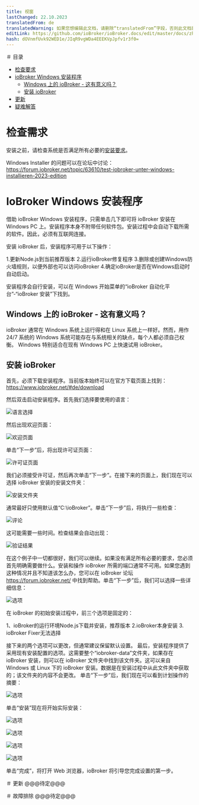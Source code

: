 ```yaml
---
title: 视窗
lastChanged: 22.10.2023
translatedFrom: de
translatedWarning: 如果您想编辑此文档，请删除“translatedFrom”字段，否则此文档将再次自动翻译
editLink: https://github.com/ioBroker/ioBroker.docs/edit/master/docs/zh-cn/install/windows.md
hash: dOVnmfUvk92WED1e/JIqR9vgWDa4EEEKVpJpfv1r3f0=
---
```

＃ 目录
- [检查要求](#check-requirements)
- [ioBroker Windows 安装程序](#the-iobroker-windows-installer )
  - [Windows 上的 ioBroker - 这有意义吗？](#iobroker-on-windows---这有任何意义吗)
  - [安装 ioBroker](#iobroker-install )
- [更新](#更新)
- [疑难解答](#疑难解答)

# 检查需求
安装之前，请检查系统是否满足所有必要的[安装要求](./requirements.md)。

Windows Installer 的问题可以在论坛中讨论：https://forum.iobroker.net/topic/63610/test-iobroker-unter-windows-installieren-2023-edition

# IoBroker Windows 安装程序
借助 ioBroker Windows 安装程序，只需单击几下即可将 ioBroker 安装在 Windows PC 上。安装程序本身不附带任何软件包。安装过程中会自动下载所需的软件。因此，必须有互联网连接。

安装 ioBroker 后，安装程序可用于以下操作：

1.更新Node.js到当前推荐版本
2.运行ioBroker修复程序
3.删除或创建Windows防火墙规则，以便外部也可以访问ioBroker
4.确定ioBroker是否在Windows启动时自动启动。

安装程序会自行安装，可以在 Windows 开始菜单的“ioBroker 自动化平台”-“ioBroker 安装”下找到。

## Windows 上的 ioBroker - 这有意义吗？
ioBroker 通常在 Windows 系统上运行得和在 Linux 系统上一样好。然而，用作 24/7 系统的 Windows 系统可能存在与系统相关的缺点，每个人都必须自己权衡。
Windows 特别适合在现有 Windows PC 上快速试用 ioBroker。

## 安装 ioBroker
首先，必须下载安装程序。当前版本始终可以在官方下载页面上找到：https://www.iobroker.net/#de/download

然后双击启动安装程序。首先我们选择要使用的语言：

![语言选择](../../de/install/media/windows/InstallWin_language.png "“语言选择”")

然后出现欢迎页面：

![欢迎页面](../../de/install/media/windows/InstallWin_welcome.png "“欢迎页面”")

单击“下一步”后，将出现许可证页面：

![许可证页面](../../de/install/media/windows/InstallWin_license.png "“许可证页面”")

我们必须接受许可证，然后再次单击“下一步”。在接下来的页面上，我们现在可以选择 ioBroker 安装的安装文件夹：

![安装文件夹](../../de/install/media/windows/InstallWin_folder.png "'安装文件夹'")

通常最好只使用默认值“C:\ioBroker”。单击“下一步”后，将执行一些检查：

![评论](../../de/install/media/windows/InstallWin_check.png "“评论”")

这可能需要一些时间。检查结果会自动出现：

![验证结果](../../de/install/media/windows/InstallWin_checkresult.png "‘验证结果’")

在这个例子中一切都很好，我们可以继续。如果没有满足所有必要的要求，您必须首先明确需要做什么。安装和操作 ioBroker 所需的端口通常不可用。如果您遇到这种情况并且不知道该怎么办，您可以在 ioBroker 论坛 https://forum.iobroker.net/ 中找到帮助。单击“下一步”后，我们可以选择一些详细信息：

![选项](../../de/install/media/windows/InstallWin_options.png "'选项'")

在 ioBroker 的初始安装过程中，前三个选项是固定的：

1、ioBroker的运行环境Node.js下载并安装，推荐版本
2.ioBroker本身安装
3. ioBroker Fixer无法选择

接下来的两个选项可以更改，但通常建议保留默认设置。
最后，安装程序提供了采用现有安装配置的选项。这需要整个“iobroker-data”文件夹，如果存在 ioBroker 安装，则可以在 ioBroker 文件夹中找到该文件夹。这可以来自 Windows 或 Linux 下的 ioBroker 安装。数据是在安装过程中从此文件夹中获取的；该文件夹的内容不会更改。
单击“下一步”后，我们现在可以看到计划操作的摘要：

   ![选项](../../de/install/media/windows/InstallWin_summary.png "'选项'")

   单击“安装”现在将开始实际安装：

   ![选项](../../de/install/media/windows/InstallWin_downloadnode.png "'选项'")

   ![选项](../../de/install/media/windows/InstallWin_installnode.png "'选项'")

   ![选项](../../de/install/media/windows/InstallWin_installiobroker.png "'选项'")

   ![选项](../../de/install/media/windows/InstallWin_finish.png "'选项'")

单击“完成”，将打开 Web 浏览器，ioBroker 将引导您完成设置的第一步。

＃ 更新
@@@待定@@@

＃ 故障排除
@@@待定@@@